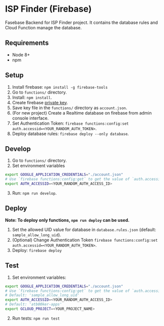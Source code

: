 # ISP Finder (Firebase)

Fasebase Backend for ISP Finder project.
It contains the database rules and Cloud Function manage the database.

## Requirements
- Node 8+
- npm

## Setup

1. Install firebase: `npm install -g firebase-tools`
2. Go to `functions/` directory.
3. Install: `npm install`.
4. Create firebase [private key](https://firebase.google.com/docs/admin/setup#initialize-sdk).
5. Save key file in the `functions/` directory as `account.json`.
6. (For new project) Create a Realtime database on firebase from admin console interface.
8. Set Authentication Token: `firebase functions:config:set auth.accessid=<YOUR_RANDOM_AUTH_TOKEN>`.
9. Deploy database rules: `firebase deploy --only database`.

## Develop

1. Go to `functions/` directory.
2. Set environment variables

```bash
export GOOGLE_APPLICATION_CREDENTIALS="./account.json"
# Use `firebase functions:config:get` to get the value of `auth.accessid`
export AUTH_ACCESSID=<YOUR_RANDOM_AUTH_ACCESS_ID>
```

3. Run: `npm run develop`.

## Deploy

**Note: To deploy only functions, `npm run deploy` can be used.**

1. Set the allowed UID value for database in `database.rules.json` (default: `sample_allow_long_uid`).
2. (Optional) Change Authentication Token `firebase functions:config:set auth.accessid=<YOUR_RANDOM_AUTH_TOKEN>`.
4. Deploy: `firebase deploy`


## Test

1. Set environment variables:

```bash
export GOOGLE_APPLICATION_CREDENTIALS="./account.json"
# Use `firebase functions:config:get` to get the value of `auth.accessid`
# Default: 'sample_allow_long_uid'
export AUTH_ACCESSID=<YOUR_RANDOM_AUTH_ACCESS_ID>
# Default: 'atb00ker-apps'
export GCLOUD_PROJECT=<YOUR_PROJECT_NAME>
```

2. Run tests: `npm run test`
